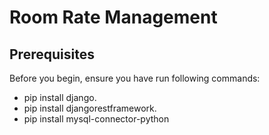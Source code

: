 # Room Rate Management

## Prerequisites

Before you begin, ensure you have run following commands:

- pip install django.
- pip install djangorestframework.
- pip install mysql-connector-python
